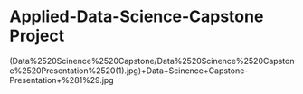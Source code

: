 # Applied-Data-Science-Capstone Project
(Data%2520Scinence%2520Capstone/Data%2520Scinence%2520Capstone%2520Presentation%2520(1).jpg)+Data+Scinence+Capstone-Presentation+%281%29.jpg


